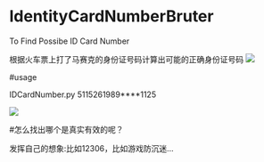 # IdentityCardNumberBruter
To Find Possibe ID Card Number

根据火车票上打了马赛克的身份证号码计算出可能的正确身份证号码
![](http://i.imgur.com/WH6rN0p.jpg)


#usage

IDCardNumber.py 5115261989****1125

![](http://i.imgur.com/ZPmusFb.jpg)

#怎么找出哪个是真实有效的呢？

发挥自己的想象:比如12306，比如游戏防沉迷...
